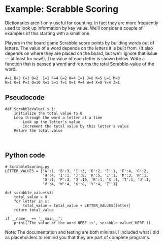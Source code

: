 # Example: Scrabble Scoring

Dictionaries aren't only useful for counting. In fact they are more frequently used to look up information by key value. We'll consider a couple of examples of this starting with a small one.

Players in the board game Scrabble score points by building words out of letters. The value of a word depends on the letters it is built from. (It also depends on where they are placed on the board, but we'll ignore that issue — at least for now!). The value of each letter is shown below. Write a function that is passed a word and returns the total Scrabble-value of the word.

```
A=1 B=3 C=3 D=2  E=1 F=4 G=2 H=4 I=1 J=8 K=5 L=1 M=3
N=1 O=1 P=3 Q=10 R=1 S=1 T=1 U=1 V=4 W=4 X=8 Y=4 Z=1
```

## Pseudocode

```
def ScrabbleValue( s ):
    Initialize the total value to 0
    Loop through the word a letter at a time
        Look up the letter's value
        Increment the total value by this letter's value
    Return the total value
```

<br>

## Python code

    # ScrabbleScoring.py
    LETTER_VALUES = {'A':1, 'B':3, 'C':3, 'D':2, 'E':1, 'F':4, 'G':2,
                     'H':4, 'I':1, 'J':8, 'K':5, 'L':1, 'M':3, 'N':1,
                     'O':1, 'P':3, 'Q':10, 'R':1, 'S':1, 'T':1, 'U':1,
                     'V':4, 'W':4, 'X':8, 'Y':4, 'Z':1}

    def scrabble_value(s):
        total_value = 0
        for letter in s:
            total_value = total_value + LETTER_VALUES[letter]
        return total_value

    if __name__ == '__main__':
        print('The value of the word HERE is', scrabble_value('HERE'))

Note: The documentation and testing are both minimal. I included what I
did as placeholders to remind you that they are part of complete
programs.
